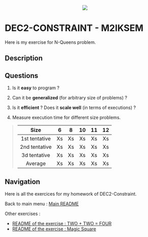 <p align="center">
  <img src="https://study-eu.s3.amazonaws.com/uploads/university/universit--paris-1-panth-on-sorbonne-479-logo.png">
</p>

# DEC2-CONSTRAINT - M2IKSEM

Here is my exercise for N-Queens problem.

## Description

## Questions

1. Is it **easy** to program ? 
> 
2. Can it be **generalized** (for arbitrary size of problems) ? 
> 
3. Is it **efficient** ? Does it **scale well** (in terms of executions) ? 
>  
4. Measure execution time for different size problems.
> | Size | 6  | 8 | 10 | 11 | 12 |
> | :---:   | :-: | :-: | :-: | :-: | :-: |
> | 1st tentative | Xs | Xs | Xs | Xs | Xs | Xs |
> | 2nd tentative | Xs | Xs | Xs | Xs | Xs | Xs |
> | 3d tentative | Xs | Xs | Xs | Xs | Xs | Xs |
> | Average | Xs | Xs | Xs | Xs | Xs | Xs |


## Navigation 
Here is all the exercices for my homework of DEC2-Constraint.


Back to main menu : [Main README](https://github.com/corentinleroux/dec2-constraint/)

Other exercises : 

- [README of the exercise : TWO + TWO = FOUR](https://github.com/corentinleroux/dec2-constraint/tree/main/Square)
- [README of the exercise : Magic Square](https://github.com/corentinleroux/dec2-constraint/tree/main/TWO)
